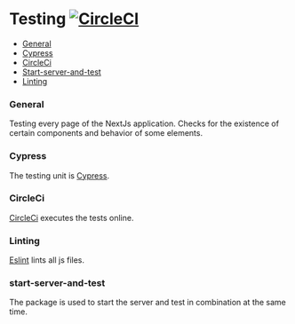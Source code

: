 # Testing [![CircleCI](https://circleci.com/gh/JuzouSatoru2/NextJs-Website.svg?style=svg)](https://circleci.com/gh/JuzouSatoru2/NextJs-Website)

- [General](#general)
- [Cypress](#cypress)
- [CircleCi](#circleci)
- [Start-server-and-test](#start-server-and-test)
- [Linting](#linting)

### General

Testing every page of the NextJs application. Checks for the existence of certain components and behavior of some elements.

### Cypress

The testing unit is [Cypress](https://www.cypress.io/).

### CircleCi

[CircleCi](https://circleci.com) executes the tests online.

### Linting

[Eslint](https://eslint.org/) lints all js files.

### start-server-and-test

The package is used to start the server and test in combination at the same time.
